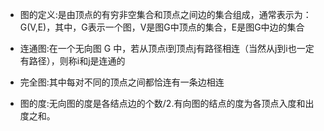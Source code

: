 - 图的定义:是由顶点的有穷非空集合和顶点之间边的集合组成，通常表示为：G(V,E)，其中，G表示一个图，V是图G中顶点的集合，E是图G中边的集合

- 连通图:在一个无向图 G 中，若从顶点i到顶点j有路径相连（当然从j到i也一定有路径），则称i和j是连通的

- 完全图:其中每对不同的顶点之间都恰连有一条边相连

- 图的度:无向图的度是各结点边的个数/2.有向图的结点的度为各顶点入度和出度之和。
